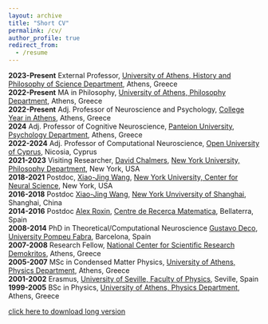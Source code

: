 ```yaml
---
layout: archive
title: "Short CV"
permalink: /cv/
author_profile: true
redirect_from:
  - /resume
---
```


**2023-Present** External Professor, [University of Athens, History and Philosophy of Science Department]( ), Athens, Greece  
**2022-Present** MA in Philosophy, [University of Athens, Philosophy Department]( ), Athens, Greece  
**2022-Present** Adj. Professor of Neuroscience and Psychology, [College Year in Athens]( ), Athens, Greece  
**2024** Adj. Professor of Cognitive Neuroscience, [Panteion University, Psychology Department]( ), Athens, Greece  
**2022-2024** Adj. Professor of Computational Neuroscience, [Open University of Cyprus]( ), Nicosia, Cyprus  
**2021-2023** Visiting Researcher, [David Chalmers]( ), [New York University, Philosophy Department]( ), New York, USA  
**2018-2021** Postdoc, [Xiao-Jing Wang]( ), [New York University, Center for Neural Science]( ), New York, USA  
**2016-2018** Postdoc [Xiao-Jing Wang]( ), [New York Unviversity of Shanghai]( ), Shanghai, China  
**2014-2016** Postdoc [Alex Roxin]( ), [Centre de Recerca Matematica]( ), Bellaterra, Spain  
**2008-2014** PhD in Theoretical/Computational Neuroscience [Gustavo Deco]( ), [University Pompeu Fabra]( ), Barcelona, Spain  
**2007-2008** Research Fellow, [National Center for Scientific Research Demokritos]( ), Athens, Greece  
**2005-2007** MSc in Condensed Matter Physics, [University of Athens, Physics Department]( ), Athens, Greece  
**2001-2002** Erasmus, [University of Seville, Faculty of Physics]( ), Seville, Spain  
**1999-2005** BSc in Physics, [University of Athens, Physics Department]( ), Athens, Greece  

[click here to download long version](https://www.dropbox.com/scl/fi/cd69hkfiir9quqotaxauh/Theodoni-CV-2024-November.pdf?rlkey=j9rhj4e99l7lp98thwdqne1j2&st=yv45t8dq&dl=0)
